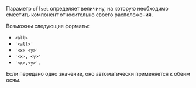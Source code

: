 Параметр `offset` определяет величину, на которую необходимо сместить компонент относительно своего расположения.

Возможны следующие форматы:
- `<all>`
- `'<all>'`
- `'<x> <y>'`
- `'<x>, <y>'`
- `'<x>,<y>'`.

Если передано одно значение, оно автоматически применяется к обеим осям.
